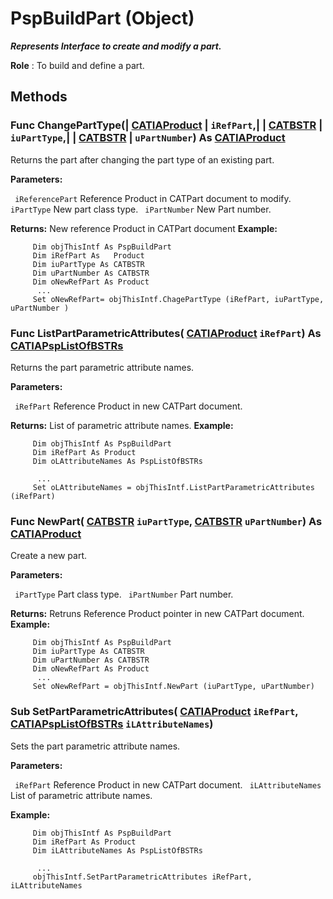 # PspBuildPart (Object)

**_Represents Interface to create and modify a part._**

**Role** : To build and define a part.

## Methods

### Func **ChangePartType**(| [CATIAProduct](../ProductStructureInterfaces/interface_Product_11223.md) | `iRefPart`,| | [CATBSTR](../System/typedef_CATBSTR_8129.md) | `iuPartType`,| | [CATBSTR](../System/typedef_CATBSTR_8129.md) | `uPartNumber`) As [CATIAProduct](../ProductStructureInterfaces/interface_Product_11223.md)

   Returns the part after changing the part type of an existing part.

**Parameters:**

` iReferencePart`      Reference Product in CATPart document to modify.
` iPartType`      New part class type.
` iPartNumber`      New Part number.

**Returns:**      New reference Product in CATPart document  **Example:**

```VBScript
     Dim objThisIntf As PspBuildPart
     Dim iRefPart As   Product
     Dim iuPartType As CATBSTR
     Dim uPartNumber As CATBSTR
     Dim oNewRefPart As Product
      ...
     Set oNewRefPart= objThisIntf.ChagePartType (iRefPart, iuPartType, uPartNumber )

```

### Func **ListPartParametricAttributes**( [CATIAProduct](../ProductStructureInterfaces/interface_Product_11223.md)  `iRefPart`) As [CATIAPspListOfBSTRs](../CATPlantShipInterfaces/interface_PspListOfBSTRs_38188.md)

   Returns the part parametric attribute names.

**Parameters:**

` iRefPart`      Reference Product in new CATPart document.

**Returns:**      List of parametric attribute names.  **Example:**

```VBScript
     Dim objThisIntf As PspBuildPart
     Dim iRefPart As Product
     Dim oLAttributeNames As PspListOfBSTRs

      ...
     Set oLAttributeNames = objThisIntf.ListPartParametricAttributes (iRefPart)

```

### Func **NewPart**( [CATBSTR](../System/typedef_CATBSTR_8129.md)  `iuPartType`,  [CATBSTR](../System/typedef_CATBSTR_8129.md)  `uPartNumber`) As [CATIAProduct](../ProductStructureInterfaces/interface_Product_11223.md)

   Create a new part.

**Parameters:**

` iPartType`      Part class type.
` iPartNumber`      Part number.

**Returns:**      Retruns Reference Product pointer in new CATPart document.  **Example:**

```VBScript
     Dim objThisIntf As PspBuildPart
     Dim iuPartType As CATBSTR
     Dim uPartNumber As CATBSTR
     Dim oNewRefPart As Product
      ...
     Set oNewRefPart = objThisIntf.NewPart (iuPartType, uPartNumber)

```

### Sub **SetPartParametricAttributes**( [CATIAProduct](../ProductStructureInterfaces/interface_Product_11223.md)  `iRefPart`,  [CATIAPspListOfBSTRs](../CATPlantShipInterfaces/interface_PspListOfBSTRs_38188.md)  `iLAttributeNames`)

   Sets the part parametric attribute names.

**Parameters:**

` iRefPart`      Reference Product in new CATPart document.
` iLAttributeNames`      List of parametric attribute names.

**Example:**

```VBScript
     Dim objThisIntf As PspBuildPart
     Dim iRefPart As Product
     Dim iLAttributeNames As PspListOfBSTRs

      ...
     objThisIntf.SetPartParametricAttributes iRefPart, iLAttributeNames

```